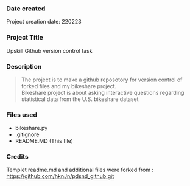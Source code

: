 ### Date created
Project creation date: 220223

### Project Title
Upskill Github version control task

### Description
>The project is to make a github reposotory for version control of forked files and my bikeshare project.  
Bikeshare project is about asking interactive questions regarding statistical data from the U.S. bikeshare dataset

### Files used
- bikeshare.py
- .gitignore
- README.MD (This file)


### Credits
Templet readme.md and additional files were forked from :
https://github.com/hknJn/pdsnd_github.git
